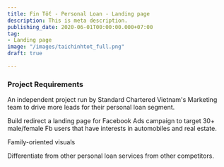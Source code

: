 ```yaml
---
title: Fin Tốt - Personal Loan - Landing page
description: This is meta description.
publishing_date: 2020-06-01T00:00:00.000+07:00
tag:
- Landing page
image: "/images/taichinhtot_full.png"
draft: true

---
```

### Project Requirements

An independent project run by Standard Chartered Vietnam's Marketing team to drive more leads for their personal loan segment.

Build redirect a landing page for Facebook Ads campaign to target 30+ male/female Fb users that have interests in automobiles and real estate.

Family-oriented visuals

Differentiate from other personal loan services from other competitors.